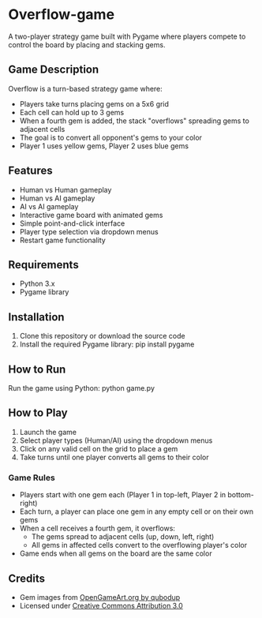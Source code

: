 # Overflow-game

A two-player strategy game built with Pygame where players compete to control the board by placing and stacking gems.

## Game Description

Overflow is a turn-based strategy game where:
- Players take turns placing gems on a 5x6 grid
- Each cell can hold up to 3 gems
- When a fourth gem is added, the stack "overflows" spreading gems to adjacent cells
- The goal is to convert all opponent's gems to your color
- Player 1 uses yellow gems, Player 2 uses blue gems

## Features

- Human vs Human gameplay
- Human vs AI gameplay
- AI vs AI gameplay
- Interactive game board with animated gems
- Simple point-and-click interface
- Player type selection via dropdown menus
- Restart game functionality

## Requirements

- Python 3.x
- Pygame library

## Installation

1. Clone this repository or download the source code
2. Install the required Pygame library: pip install pygame

## How to Run

Run the game using Python: python game.py


## How to Play

1. Launch the game
2. Select player types (Human/AI) using the dropdown menus
3. Click on any valid cell on the grid to place a gem
4. Take turns until one player converts all gems to their color

### Game Rules

- Players start with one gem each (Player 1 in top-left, Player 2 in bottom-right)
- Each turn, a player can place one gem in any empty cell or on their own gems
- When a cell receives a fourth gem, it overflows:
  - The gems spread to adjacent cells (up, down, left, right)
  - All gems in affected cells convert to the overflowing player's color
- Game ends when all gems on the board are the same color

## Credits

- Gem images from [OpenGameArt.org by qubodup](https://opengameart.org/content/rotating-crystal-animation-8-step)
- Licensed under [Creative Commons Attribution 3.0](https://creativecommons.org/licenses/by/3.0/)
